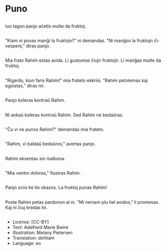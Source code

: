 # Puno

##
Iun tagon panjo aĉetis multe da fruktoj.

##
"Kiam ni povas manĝi la fruktojn?" ni demandas. "Ni manĝos la fruktojn ĉi-vespere," diras panjo.

##
Mia frato Rahim estas avida. Li gustumas ĉiujn fruktojn. Li manĝas multe da fruktoj.

##
"Rigardu, kion faris Rahim!" mia frateto ekkriis. "Rahim petolemas kaj egoistas," diras mi.

##
Panjo koleras kontraŭ Rahim.

##
Ni ankaŭ koleras kontraŭ Rahim. Sed Rahim ne bedaŭras.

##
"Ĉu vi ne punos Rahim?" demandas mia frateto.

##
"Rahim, vi baldaŭ bedaŭros," avertas panjo.

##
Rahim eksentas sin malbona.

##
"Mia ventro doloras," flustras Rahim.

##
Panjo sciis ke tio okazos. La fruktoj punas Rahim!

##
Poste Rahim petas pardonon al ni. "Mi neniam plu tiel avidos," li promesas. Kaj ni ĉiuj kredas lin.

##
* License: [CC-BY]
* Text: Adelheid Marie Bwire
* Illustration: Melany Pietersen
* Translation: dohliam
* Language: eo
